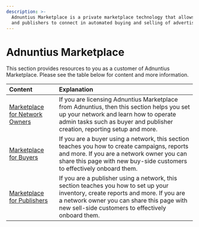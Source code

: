 ```yaml
---
description: >-
  Adnuntius Marketplace is a private marketplace technology that allows buyers
  and publishers to connect in automated buying and selling of advertising.
---
```


# Adnuntius Marketplace

This section provides resources to you as a customer of Adnuntius Marketplace. Please see the table below for content and more information. 

| Content | Explanation |
| :--- | :--- |
| [Marketplace for Network Owners](abn-for-network-owners.md) | If you are licensing Adnuntius Marketplace from Adnuntius, then this section helps you set up your network and learn how to operate admin tasks such as buyer and publisher creation, reporting setup and more.  |
| [Marketplace for Buyers](abn-for-buyers.md) | If you are a buyer using a network, this section teaches you how to create campaigns, reports and more. If you are a network owner you can share this page with new buy-side customers to effectively onboard them. |
| [Marketplace for Publishers](abn-for-publishers.md) | If you are a publisher using a network, this section teaches you how to set up your inventory, create reports and more. If you are a network owner you can share this page with new sell-side customers to effectively onboard them. |

